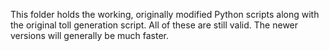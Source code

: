 This folder holds the working, originally modified Python scripts along with the original toll generation script.  All of these are still valid.  The newer versions will generally be much faster.
